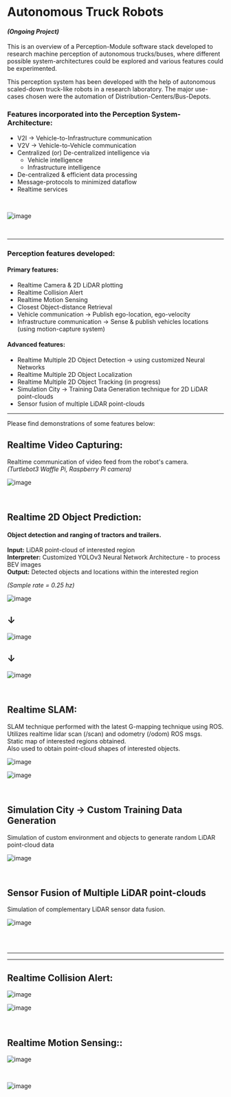 [comment]: <> (README file)

# Autonomous Truck Robots

#### _(Ongoing Project)_ 
This is an overview of a Perception-Module software stack developed to research machine perception of autonomous trucks/buses, where different possible system-architectures could be explored and various features could be experimented. 

This perception system has been developed with the help of autonomous scaled-down truck-like robots in a research laboratory. The major use-cases chosen were the automation of Distribution-Centers/Bus-Depots. 


### Features incorporated into the Perception System-Architecture:
* V2I &rarr; Vehicle-to-Infrastructure communication
* V2V &rarr; Vehicle-to-Vehicle communication
* Centralized (or) De-centralized intelligence via
  * Vehicle intelligence
  * Infrastructure intelligence
* De-centralized & efficient data processing
* Message-protocols to minimized dataflow
* Realtime services

<br />

<div style="width:350px">

![image](README_Data/general/TruckLab.jpg "Research Laboratory Setup")
</div>

<br />

***
### Perception features developed:
#### Primary features:
* Realtime Camera & 2D LiDAR plotting
* Realtime Collision Alert
* Realtime Motion Sensing
* Closest Object-distance Retrieval
* Vehicle communication &rarr; Publish ego-location, ego-velocity
* Infrastructure communication &rarr; Sense & publish vehicles locations (using motion-capture system)

#### Advanced features:
* Realtime Multiple 2D Object Detection &rarr; using customized Neural Networks
* Realtime Multiple 2D Object Localization
* Realtime Multiple 2D Object Tracking (in progress)
* Simulation City &rarr; Training Data Generation technique for 2D LiDAR point-clouds
* Sensor fusion of multiple LiDAR point-clouds
***

Please find demonstrations of some features below:

## Realtime Video Capturing:
Realtime communication of video feed from the robot's camera. \
_(Turtlebot3 Waffle Pi, Raspberry Pi camera)_

<div style="width:400px">

![image](README_Data/realtime_plotting/Realtime_camera_plotting.gif "Realtime Camera Image Plotting")
</div>
<br />

## Realtime 2D Object Prediction:
#### Object detection and ranging of tractors and trailers. 
**Input:** LiDAR point-cloud of interested region \
**Interpreter:** Customized YOLOv3 Neural Network Architecture - to process BEV images \
**Output:** Detected objects and locations within the interested region

_(Sample rate = 0.25 hz)_

<div style="width:600px">

![image](README_Data/realtime_prediction/realtime_prediction_setup.gif "Research Laboratory Setup")
</div>

## &darr;

<div style="width:500px">

![image](README_Data/realtime_prediction/yolov3_architecture.jpg "Research Laboratory Setup")
</div>

## &darr;
<div style="width:200px">

![image](README_Data/realtime_prediction/realtime_prediction_plot.gif "Research Laboratory Setup")
</div>
<br />

## Realtime SLAM:
SLAM technique performed with the latest G-mapping technique using ROS. \
Utilizes realtime lidar scan (/scan) and odometry (/odom) ROS msgs. \
Static map of interested regions obtained. \
Also used to obtain point-cloud shapes of interested objects.

<div style="width:400px">

![image](README_Data/slam/realtime_slam.gif "Research Laboratory Setup")
</div>

<div style="width:400px">

![image](README_Data/slam/slam_map_pic.jpg "Research Laboratory Setup")
</div>
<br />


## Simulation City &rarr; Custom Training Data Generation
Simulation of custom environment and objects to generate random LiDAR point-cloud data 

<div style="width:600px">

![image](README_Data/simulation_city/simulation_city_explanation.JPG "Research Laboratory Setup")
</div>
<br />

## Sensor Fusion of Multiple LiDAR point-clouds
Simulation of complementary LiDAR sensor data fusion.
<div style="width:600px">

![image](README_Data/sensor_fusion/lidar_sensor_fusion.png "Research Laboratory Setup")
</div>

<br />
<br />

***
***

## Realtime Collision Alert:

<div style="width:600px">


![image](README_Data/realtime_collision_alert/realtime_collision_alert_setup.gif "Research Laboratory Setup")
</div>

<div style="width:200px">

![image](README_Data/realtime_collision_alert/realtime_collision_alert_plot.gif "Research Laboratory Setup")
</div>
<br />

## Realtime Motion Sensing::

<div style="width:600px">

![image](README_Data/realtime_motion_sensing/realtime_motion_sensing_setup.gif "Research Laboratory Setup")
</div>
<br />

<div style="width:200px">

![image](README_Data/realtime_motion_sensing/realtime_motion_sensing_plot.gif "Research Laboratory Setup")
</div>
<br />





